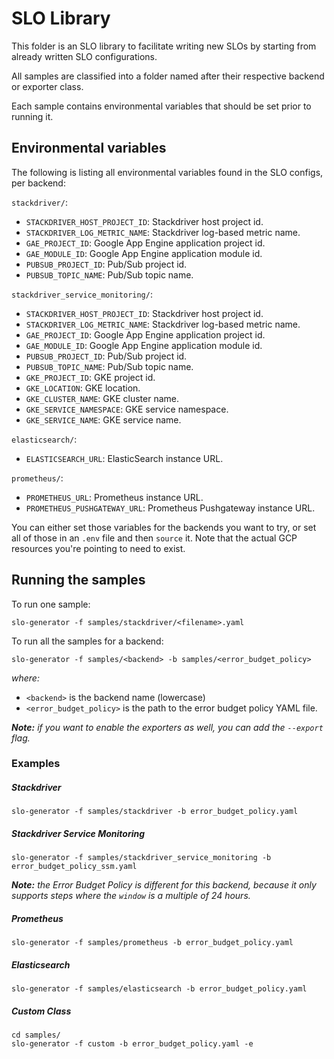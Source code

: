 # SLO Library

This folder is an SLO library to facilitate writing new SLOs by starting from
already written SLO configurations.

All samples are classified into a folder named after their respective backend
or exporter class.

Each sample contains environmental variables that should be set prior to
running it.

## Environmental variables

The following is listing all environmental variables found in the SLO configs,
per backend:

`stackdriver/`:
  - `STACKDRIVER_HOST_PROJECT_ID`: Stackdriver host project id.
  - `STACKDRIVER_LOG_METRIC_NAME`: Stackdriver log-based metric name.
  - `GAE_PROJECT_ID`: Google App Engine application project id.
  - `GAE_MODULE_ID`: Google App Engine application module id.
  - `PUBSUB_PROJECT_ID`: Pub/Sub project id.
  - `PUBSUB_TOPIC_NAME`: Pub/Sub topic name.

`stackdriver_service_monitoring/`:
  - `STACKDRIVER_HOST_PROJECT_ID`: Stackdriver host project id.
  - `STACKDRIVER_LOG_METRIC_NAME`: Stackdriver log-based metric name.
  - `GAE_PROJECT_ID`: Google App Engine application project id.
  - `GAE_MODULE_ID`: Google App Engine application module id.
  - `PUBSUB_PROJECT_ID`: Pub/Sub project id.
  - `PUBSUB_TOPIC_NAME`: Pub/Sub topic name.
  - `GKE_PROJECT_ID`: GKE project id.
  - `GKE_LOCATION`: GKE location.
  - `GKE_CLUSTER_NAME`: GKE cluster name.
  - `GKE_SERVICE_NAMESPACE`: GKE service namespace.
  - `GKE_SERVICE_NAME`: GKE service name.

`elasticsearch/`:
  - `ELASTICSEARCH_URL`: ElasticSearch instance URL.

`prometheus/`:
  - `PROMETHEUS_URL`: Prometheus instance URL.
  - `PROMETHEUS_PUSHGATEWAY_URL`: Prometheus Pushgateway instance URL.

You can either set those variables for the backends you want to try, or set all
of those in an `.env` file and then `source` it. Note that the actual GCP resources
you're pointing to need to exist.

## Running the samples

To run one sample:
```
slo-generator -f samples/stackdriver/<filename>.yaml
```

To run all the samples for a backend:

```
slo-generator -f samples/<backend> -b samples/<error_budget_policy>
```
*where:*
* `<backend>` is the backend name (lowercase)
* `<error_budget_policy>` is the path to the error budget policy YAML file.

***Note:*** *if you want to enable the exporters as well, you can add the
`--export` flag.*


### Examples

##### Stackdriver
```
slo-generator -f samples/stackdriver -b error_budget_policy.yaml
```

##### Stackdriver Service Monitoring
```
slo-generator -f samples/stackdriver_service_monitoring -b error_budget_policy_ssm.yaml
```

***Note:*** *the Error Budget Policy is different for this backend, because it only
supports steps where the `window` is a multiple of 24 hours.*

##### Prometheus
```
slo-generator -f samples/prometheus -b error_budget_policy.yaml
```

##### Elasticsearch
```
slo-generator -f samples/elasticsearch -b error_budget_policy.yaml
```

##### Custom Class
```
cd samples/
slo-generator -f custom -b error_budget_policy.yaml -e
```
